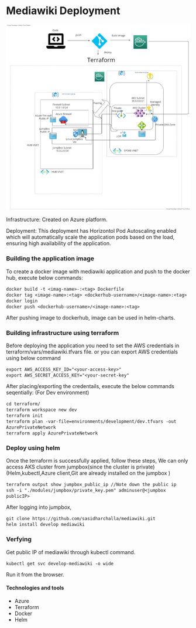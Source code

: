 # Mediawiki Deployment

![alt text](https://github.com/sasidharchalla/mediawiki/blob/main/architecture.png)

Infrastructure:
Created on Azure platform.

Deployment:
This deployment has Horizontol Pod Autoscaling enabled which will automatically scale the application pods based on the load, ensuring high availability of the application.


### Building the application image
To create a docker image with mediawiki application and push to the docker hub, execute below commands:
```
docker build -t <imag-name>-:<tag> Dockerfile
docker tag <image-name>:<tag> <dockerhub-username>/<image-name>:<tag>
docker login
docker push <dockerhub-username>/<image-name>:<tag>
```
After pushing image to dockerhub, image can be used in helm-charts.

### Building infrastructure using terraform
Before deploying the application you need to set the AWS credentials in terraform/vars/mediawiki.tfvars file.
or you can export AWS credentials  using below command
```
export AWS_ACCESS_KEY_ID="<your-access-key>"
export AWS_SECRET_ACCESS_KEY="<your-secret-key"
```
After placing/exporting the credentails, execute the below commands seqentially:
(For Dev environment)
```
cd terraform/
terraform workspace new dev
terraform init
terraform plan -var-file=environments/development/dev.tfvars -out AzurePrivateNetwork
terraform apply AzurePrivateNetwork
```
### Deploy using helm
Once the terraform is successfully applied, follow these steps, We can only access AKS cluster from jumpbox(since the cluster is private)
(Helm,kubectl,Azure client,Git are already installed on the jumpbox )
```
terraform output show jumpbox_public_ip //Note down the public ip
ssh -i "./modules/jumpbox/private_key.pem" adminuser@<jumpbox publicIP>
```

After logging into jumpbox,
```
git clone https://github.com/sasidharchalla/mediawiki.git
helm install develop mediawiki
```
### Verfying
Get public IP of mediawiki through kubectl command.
```
kubectl get svc develop-mediawiki -o wide
```
Run it from the browser.

#### Technologies and tools
- Azure
- Terraform
- Docker
- Helm

